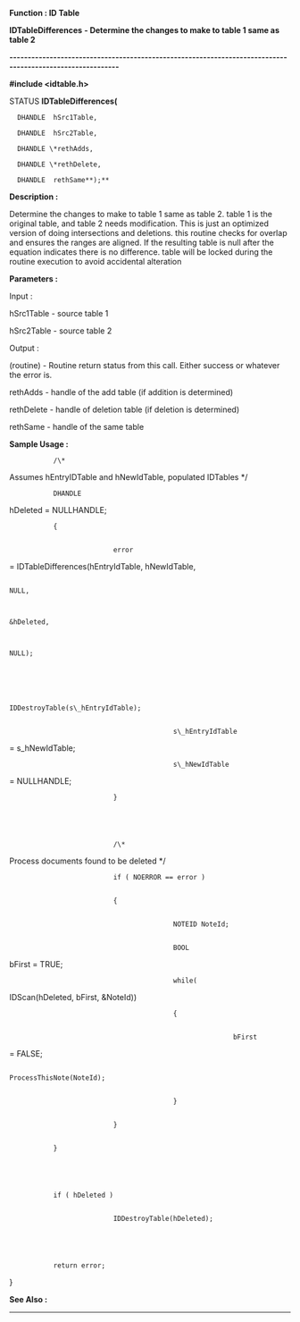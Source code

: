 




<!--
 /\* Font Definitions \*/
 @font-face
 {font-family:"Tms Rmn";
 panose-1:2 2 6 3 4 5 5 2 3 4;}
@font-face
 {font-family:Helv;
 panose-1:2 11 6 4 2 2 2 3 2 4;}
@font-face
 {font-family:"Cambria Math";
 panose-1:2 4 5 3 5 4 6 3 2 4;}
 /\* Style Definitions \*/
 p.MsoNormal, li.MsoNormal, div.MsoNormal
 {margin-top:0cm;
 margin-right:0cm;
 margin-bottom:8.0pt;
 margin-left:0cm;
 line-height:107%;
 font-size:11.0pt;
 font-family:"Calibri",sans-serif;}
.MsoChpDefault
 {font-size:11.0pt;}
.MsoPapDefault
 {margin-bottom:8.0pt;
 line-height:107%;}
 /\* Page Definitions \*/
 @page WordSection1
 {size:612.0pt 792.0pt;
 margin:72.0pt 72.0pt 72.0pt 72.0pt;}
div.WordSection1
 {page:WordSection1;}
-->




 


**Function : ID Table**



**IDTableDifferences** **- Determine
the changes to make to table 1 same as table 2**


**----------------------------------------------------------------------------------------------------------**



**#include <idtable.h>**



STATUS **IDTableDifferences(**  

      DHANDLE  hSrc1Table,  

      DHANDLE  hSrc2Table,  

      DHANDLE \*rethAdds,  

      DHANDLE \*rethDelete,  

      DHANDLE  rethSame**);**



**Description :**



Determine
the changes to make to table 1 same as table 2. table 1 is the original table,
and table 2   needs modification. This is just an optimized version of doing
intersections and deletions. this routine checks for overlap and ensures the
ranges are aligned. If the resulting table is null after the equation
indicates  there is no difference. table will be locked during the routine
execution to avoid accidental alteration 


 


**Parameters :**



Input :  

hSrc1Table  -  source table 1  

  

hSrc2Table  -  source table 2  

  




Output :  

(routine)  -  Routine return status from this call. Either success or whatever
the error is.  

  

  

rethAdds  -  handle of the add table (if addition is determined)  

  

rethDelete  -  handle of deletion table (if deletion is determined)  

  

rethSame  -  handle of the same table   

  




 **Sample Usage :**




               /\*
Assumes hEntryIDTable and hNewIdTable, populated IDTables \*/


 


               DHANDLE
hDeleted = NULLHANDLE;


 


               {


                              error
= IDTableDifferences(hEntryIdTable, hNewIdTable,


                                                                           NULL,


                                                                           &hDeleted,


                                                                           NULL);


 


                                             IDDestroyTable(s\_hEntryIdTable);


                                             s\_hEntryIdTable
= s\_hNewIdTable;


                                             s\_hNewIdTable
= NULLHANDLE;


                              }


 


                              /\*
Process documents found to be deleted \*/


                              if ( NOERROR == error )


                              {


                                             NOTEID NoteId;


                                             BOOL
bFirst = TRUE;


                                             while(
IDScan(hDeleted, bFirst, &NoteId))


                                             {


                                                            bFirst
= FALSE;


                                                            ProcessThisNote(NoteId);


                                             }


                              }


               }


 


               if ( hDeleted )


                              IDDestroyTable(hDeleted);


 


               return error;


}


 **See Also :**




----------------------------------------------------------------------------------------------------------


 





